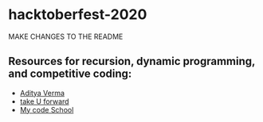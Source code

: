 # hacktoberfest-2020

MAKE CHANGES TO THE README

## Resources for recursion, dynamic programming, and competitive coding:
* [Aditya Verma](https://www.youtube.com/channel/UC5WO7o71wvxMxEtLRkPhiQQ)
* [take U forward](https://www.youtube.com/channel/UCJskGeByzRRSvmOyZOz61ig)
* [My code School](https://youtu.be/92S4zgXN17o)
